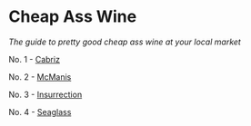 # Cheap Ass Wine
*The guide to pretty good cheap ass wine at your local market*

No. 1 - [Cabriz](001-cabriz.md)

No. 2 - [McManis](002-mcmanis.md)

No. 3 - [Insurrection](cheap-ass-wine/003-Insurrection.md)

No. 4 - [Seaglass](cheap-ass-wine/004-Seaglass.md)

